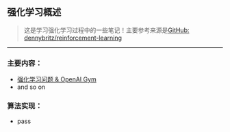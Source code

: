 ## 强化学习概述  
> 这是学习强化学习过程中的一些笔记！主要参考来源是[GitHub:  dennybritz/reinforcement-learning](https://github.com/dennybritz/reinforcement-learning)  
--- 

### 主要内容：  
- [强化学习问题 & OpenAI Gym](强化学习问题_and_OpenAI_Gym/)  
- and so on  



### 算法实现：  
- pass  

